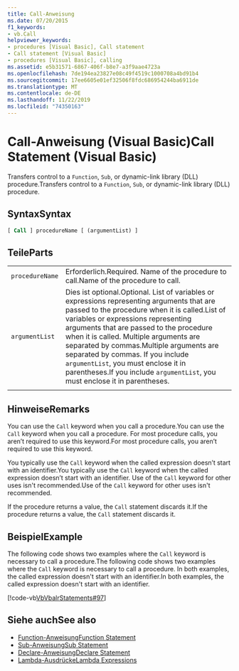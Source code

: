 ```yaml
---
title: Call-Anweisung
ms.date: 07/20/2015
f1_keywords:
- vb.Call
helpviewer_keywords:
- procedures [Visual Basic], Call statement
- Call statement [Visual Basic]
- procedures [Visual Basic], calling
ms.assetid: e5b31571-6867-406f-b8e7-a3f9aae4723a
ms.openlocfilehash: 7de194ea23827e08c49f4519c1000708a4bd91b4
ms.sourcegitcommit: 17ee6605e01ef32506f8fdc686954244ba6911de
ms.translationtype: MT
ms.contentlocale: de-DE
ms.lasthandoff: 11/22/2019
ms.locfileid: "74350163"
---
```

# <a name="call-statement-visual-basic"></a><span data-ttu-id="2535f-102">Call-Anweisung (Visual Basic)</span><span class="sxs-lookup"><span data-stu-id="2535f-102">Call Statement (Visual Basic)</span></span>

<span data-ttu-id="2535f-103">Transfers control to a `Function`, `Sub`, or dynamic-link library (DLL) procedure.</span><span class="sxs-lookup"><span data-stu-id="2535f-103">Transfers control to a `Function`, `Sub`, or dynamic-link library (DLL) procedure.</span></span>  
  
## <a name="syntax"></a><span data-ttu-id="2535f-104">Syntax</span><span class="sxs-lookup"><span data-stu-id="2535f-104">Syntax</span></span>  
  
```vb  
[ Call ] procedureName [ (argumentList) ]  
```  
  
## <a name="parts"></a><span data-ttu-id="2535f-105">Teile</span><span class="sxs-lookup"><span data-stu-id="2535f-105">Parts</span></span>  

|||
|---|---|
|`procedureName`|<span data-ttu-id="2535f-106">Erforderlich.</span><span class="sxs-lookup"><span data-stu-id="2535f-106">Required.</span></span> <span data-ttu-id="2535f-107">Name of the procedure to call.</span><span class="sxs-lookup"><span data-stu-id="2535f-107">Name of the procedure to call.</span></span>|
|`argumentList`|<span data-ttu-id="2535f-108">Dies ist optional.</span><span class="sxs-lookup"><span data-stu-id="2535f-108">Optional.</span></span> <span data-ttu-id="2535f-109">List of variables or expressions representing arguments that are passed to the procedure when it is called.</span><span class="sxs-lookup"><span data-stu-id="2535f-109">List of variables or expressions representing arguments that are passed to the procedure when it is called.</span></span> <span data-ttu-id="2535f-110">Multiple arguments are separated by commas.</span><span class="sxs-lookup"><span data-stu-id="2535f-110">Multiple arguments are separated by commas.</span></span> <span data-ttu-id="2535f-111">If you include `argumentList`, you must enclose it in parentheses.</span><span class="sxs-lookup"><span data-stu-id="2535f-111">If you include `argumentList`, you must enclose it in parentheses.</span></span>|
|||
  
## <a name="remarks"></a><span data-ttu-id="2535f-112">Hinweise</span><span class="sxs-lookup"><span data-stu-id="2535f-112">Remarks</span></span>

 <span data-ttu-id="2535f-113">You can use the `Call` keyword when you call a procedure.</span><span class="sxs-lookup"><span data-stu-id="2535f-113">You can use the `Call` keyword when you call a procedure.</span></span> <span data-ttu-id="2535f-114">For most procedure calls, you aren’t required to use this  keyword.</span><span class="sxs-lookup"><span data-stu-id="2535f-114">For most procedure calls, you aren’t required to use this  keyword.</span></span>

 <span data-ttu-id="2535f-115">You typically use the `Call` keyword when the called expression doesn’t start with an identifier.</span><span class="sxs-lookup"><span data-stu-id="2535f-115">You typically use the `Call` keyword when the called expression doesn’t start with an identifier.</span></span> <span data-ttu-id="2535f-116">Use of the `Call` keyword for other uses isn't recommended.</span><span class="sxs-lookup"><span data-stu-id="2535f-116">Use of the `Call` keyword for other uses isn't recommended.</span></span>

 <span data-ttu-id="2535f-117">If the procedure returns a value, the `Call` statement discards it.</span><span class="sxs-lookup"><span data-stu-id="2535f-117">If the procedure returns a value, the `Call` statement discards it.</span></span>

## <a name="example"></a><span data-ttu-id="2535f-118">Beispiel</span><span class="sxs-lookup"><span data-stu-id="2535f-118">Example</span></span>

 <span data-ttu-id="2535f-119">The following code shows two examples where the `Call` keyword is necessary to call a procedure.</span><span class="sxs-lookup"><span data-stu-id="2535f-119">The following code shows two examples where the `Call` keyword is necessary to call a procedure.</span></span> <span data-ttu-id="2535f-120">In both examples, the called expression doesn't start with an identifier.</span><span class="sxs-lookup"><span data-stu-id="2535f-120">In both examples, the called expression doesn't start with an identifier.</span></span>

 [!code-vb[VbVbalrStatements#97](~/samples/snippets/visualbasic/VS_Snippets_VBCSharp/VbVbalrStatements/VB/Class1.vb#97)]  
  
## <a name="see-also"></a><span data-ttu-id="2535f-121">Siehe auch</span><span class="sxs-lookup"><span data-stu-id="2535f-121">See also</span></span>

- [<span data-ttu-id="2535f-122">Function-Anweisung</span><span class="sxs-lookup"><span data-stu-id="2535f-122">Function Statement</span></span>](function-statement.md)
- [<span data-ttu-id="2535f-123">Sub-Anweisung</span><span class="sxs-lookup"><span data-stu-id="2535f-123">Sub Statement</span></span>](sub-statement.md)
- [<span data-ttu-id="2535f-124">Declare-Anweisung</span><span class="sxs-lookup"><span data-stu-id="2535f-124">Declare Statement</span></span>](declare-statement.md)
- [<span data-ttu-id="2535f-125">Lambda-Ausdrücke</span><span class="sxs-lookup"><span data-stu-id="2535f-125">Lambda Expressions</span></span>](../../programming-guide/language-features/procedures/lambda-expressions.md)
